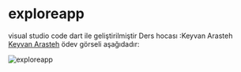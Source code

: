 # exploreapp
visual studio code dart ile geliştirilmiştir
Ders hocası :Keyvan Arasteh
[Keyvan Arasteh](https://github.com/keyvanarasteh)
ödev görseli aşağıdadır:

![exploreapp](https://github.com/Enesalverdfdf/exploreapp/assets/152079952/df26d073-05d4-438b-a2cd-827b555b0c99)
